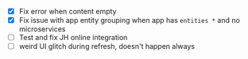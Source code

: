 - [x] Fix error when content empty
- [x] Fix issue with app entity grouping when app has `entities *` and no microservices
- [ ] Test and fix JH online integration
- [ ] weird UI glitch during refresh, doesn't happen always
